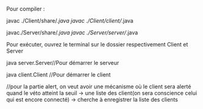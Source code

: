 Pour compiler : 

javac ./Client/share/*.java
javac ./Client/client/*.java

javac./Server/share/*.java
javac ./Server/server/*.java

Pour exécuter, ouvrez le terminal sur le dossier respectivement Client et Server

java server.Server//Pour démarrer le serveur

java client.Client //Pour démarrer le client

//pour la partie alert, on veut avoir une mécanisme où le client sera alerté quand le véto atteint la seuil -> une liste des client(on sera conscience celui qui est encore connecté) -> cherche à enregistrer la liste des clients
